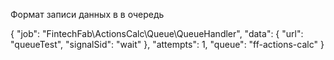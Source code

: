 Формат записи данных в в очередь

{
    "job": "FintechFab\\ActionsCalc\\Queue\\QueueHandler",
    "data": {
        "url": "queueTest",
        "signalSid": "wait"
    },
    "attempts": 1,
    "queue": "ff-actions-calc"
}